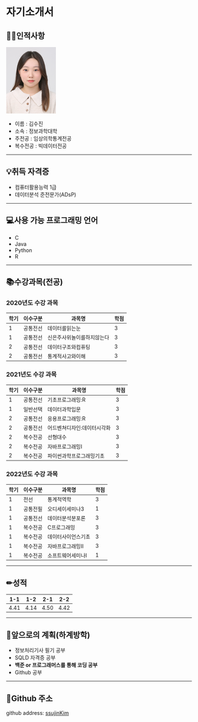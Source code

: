 # 자기소개서

## 👩🏻인적사항
<img src=증명사진_2022.jpg height=180 widht=180>

* 이름 : 김수진   
* 소속 : 정보과학대학   
* 주전공 : 임상의학통계전공   
* 복수전공 : 빅데이터전공   

---

## 💡취득 자격증   
* 컴퓨터활용능력 1급
* 데이터분석 준전문가(ADsP)

---

## 💻사용 가능 프로그래밍 언어   
* C
* Java
* Python
* R

---

## 📚수강과목(전공)   

### 2020년도 수강 과목   
|학기|이수구분|과목명|학점|
|---|---|---|---|
|1|공통전선|데이터를읽는눈|3|
|1|공통전선|신은주사위놀이를하지않는다|3|
|2|공통전선|데이터구조와컴퓨팅|3|
|2|공통전선|통계적사고와이해|3|

### 2021년도 수강 과목
|학기|이수구분|과목명|학점|
|---|---|---|---|
|1|공통전선|기초프로그래밍:R|3|
|1|일반선택|데이터과학입문|3|
|2|공통전선|응용프로그래밍:R|3|
|2|공통전선|어드벤쳐디자인:데이터시각화|3|
|2|복수전공|선형대수|3|
|2|복수전공|자바프로그래밍I|3|
|2|복수전공|파이썬과학프로그래밍기초|3|

### 2022년도 수강 과목
|학기|이수구분|과목명|학점|
|---|---|---|---|
|1|전선|통계적역학|3|
|1|공통전필|오디세이세미나3|1|
|1|공통전선|데이터분석분포론|3|
|1|복수전공|C프로그래밍|3|
|1|복수전공|데이터사이언스기초|3|
|1|복수전공|자바프로그래밍II|3|
|1|복수전공|소프트웨어세미나I|1|

---

## ✏성적
|1-1|1-2|2-1|2-2|
|---|---|---|---|
|4.41|4.14|4.50|4.42|

---

## 📆앞으로의 계획(하계방학)
* 정보처리기사 필기 공부
* SQLD 자격증 공부
* **백준 or 프로그래머스를 통해 코딩 공부**
* Github 공부

---

## 📌Github 주소
github address: [ssujinKim][github]

[github]: https://github.com/ssujinKim
